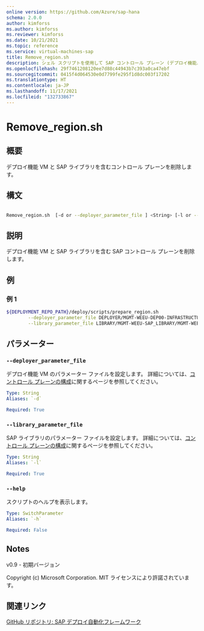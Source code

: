```yaml
---
online version: https://github.com/Azure/sap-hana
schema: 2.0.0
author: kimforss
ms.author: kimforss
ms.reviewer: kimforss
ms.date: 10/21/2021
ms.topic: reference
ms.service: virtual-machines-sap
title: Remove_region.sh
description: シェル スクリプトを使用して SAP コントロール プレーン (デプロイ機能、ライブラリ) を削除します。
ms.openlocfilehash: 29f7461208120ee7d88c44943b7c393a0ca47ebf
ms.sourcegitcommit: 0415f4d064530e0d7799fe295f1d8dc003f17202
ms.translationtype: HT
ms.contentlocale: ja-JP
ms.lasthandoff: 11/17/2021
ms.locfileid: "132733867"
---
```

# <a name="remove_regionsh"></a>Remove_region.sh

## <a name="synopsis"></a>概要

デプロイ機能 VM と SAP ライブラリを含むコントロール プレーンを削除します。
## <a name="syntax"></a>構文

```bash

Remove_region.sh  [-d or --deployer_parameter_file ] <String> [-l or --library_parameter_file ] <String>
```

## <a name="description"></a>説明
デプロイ機能 VM と SAP ライブラリを含む SAP コントロール プレーンを削除します。

## <a name="examples"></a>例

### <a name="example-1"></a>例 1
```bash
${DEPLOYMENT_REPO_PATH}/deploy/scripts/prepare_region.sh                                                         \
        --deployer_parameter_file DEPLOYER/MGMT-WEEU-DEP00-INFRASTRUCTURE/MGMT-WEEU-DEP00-INFRASTRUCTURE.tfvars  \
        --library_parameter_file LIBRARY/MGMT-WEEU-SAP_LIBRARY/MGMT-WEEU-SAP_LIBRARY.tfvars                      
```

## <a name="parameters"></a>パラメーター

### `--deployer_parameter_file`
デプロイ機能 VM のパラメーター ファイルを設定します。 詳細については、[コントロール プレーンの構成](../automation-configure-control-plane.md#deployer)に関するページを参照してください。

```yaml
Type: String
Aliases: `-d`

Required: True
```

### `--library_parameter_file`
SAP ライブラリのパラメーター ファイルを設定します。 詳細については、[コントロール プレーンの構成](../automation-configure-control-plane.md#sap-library)に関するページを参照してください。

```yaml
Type: String
Aliases: `-l`

Required: True
```
### `--help`
スクリプトのヘルプを表示します。

```yaml
Type: SwitchParameter
Aliases: `-h`

Required: False
```


## <a name="notes"></a>Notes
v0.9 - 初期バージョン


Copyright (c) Microsoft Corporation.
MIT ライセンスにより許諾されています。

## <a name="related-links"></a>関連リンク

[GitHub リポジトリ: SAP デプロイ自動化フレームワーク](https://github.com/Azure/sap-hana)
